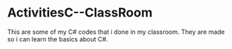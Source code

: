 # ActivitiesC--ClassRoom
This are some of my C# codes that i done in my classroom. They are made so i can learn the basics about C#.

